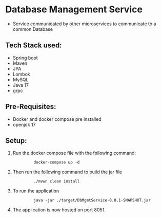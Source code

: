 # Database Management Service

- Service communicated by other microservices to communicate to a common Database

## Tech Stack used:
- Spring boot
- Maven
- JPA
- Lombok
- MySQL
- Java 17
- grpc

## Pre-Requisites:

- Docker and docker compose pre installed
- openjdk 17

## Setup:

1. Run the docker compose file with the following command:
                
                docker-compose up -d
                
2. Then run the following command to build the jar file

                ./mvwn clean install

3. To run the application

                java -jar ./target/DbMgmtService-0.0.1-SNAPSHOT.jar
                
4. The application is now hosted on port 8051.            

